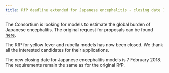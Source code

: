 ```yaml
---
title: RfP deadline extended for Japanese encephalitis - closing date 7 February 2018
---
```


The Consortium is looking for models to estimate the global burden of Japanese encephalitis. The original request for proposals can be found [here](https://www.vaccineimpact.org/2017-12-19-request-for-proposals-yellow-fever-rubella-Japanese-encephalitis-closing-date-January-30/).    

The RfP for yellow fever and rubella models has now been closed. We thank all the interested candidates for their applications.

The new closing date for Japanese encephalitis models is 7 February 2018. The requirements remain the same as for the original RfP.    

